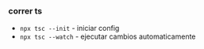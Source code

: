 

### correr ts

- `npx tsc --init` - iniciar config
- `npx tsc --watch` - ejecutar cambios automaticamente
